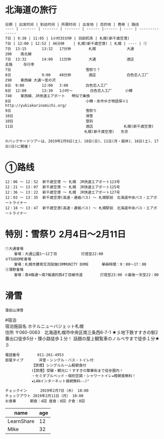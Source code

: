 # 北海道の旅行

	日期 | 出发时间 | 到达时间 | 所需时间 | 出发地 | 目的地 | 费用 | 路线
	---- | ------- | ------- | ------- | ------ |------ | ---- | --------------
	7日 | 9:30 | 11:05 | 1小时35分钟 | 羽田机场 | 札幌(新千歳空港) 
	7日 | 12:00 | 12:52 | 46分钟	 | 札幌(新千歳空港) | 札幌 | ---- | ①	
	7日	13:15		13:32	17分钟	    札幌	            大通	             200	南北線	
	7日	13:32		14:00	11分钟	    大通	            酒店		                走路	   存行李
	7日					                雪祭り？							    		
	8日		        9:00    40分钟	    酒店	            白色恋人工厂	     290	東西線	大通～宮の沢
	8日	9:00		12:00	3:00	    白色恋人工厂				
	8日	12:00		13:30	1小时～	    白色恋人工厂	    小樽	             740	東西線、JR快速エアポート	琴似で乗換
	8日				                	小樽・余市ゆき物語保※1				http://yukiakarinomichi.org/				              					
	9日				                    雪祭り				
	10日					                滑雪				
	10日					                登别				
	11日					                酒店	            札幌(新千歳空港)			
						                札幌(新千歳空港)	东京			
										
	※バックヤードツアーは、2019年2月9日(土)、10日(日)、11日(月・振休)、16日(土)、17日(日)に開催！		
	
  # ①路线
	12：06 ～ 12：52  新千歳空港 ～ 札幌　JR快速エアポート123号
	12：21 ～ 13：07  新千歳空港 ～ 札幌　JR快速エアポート125号
	12：36 ～ 13：22  新千歳空港 ～ 札幌　JR快速エアポート127号
	12：03 ～ 13：35  新千歳空港(高速・連絡バス) ～ 札幌駅前　北海道中央バス・エアポートライナー
	12：18 ～ 13：47  新千歳空港(高速・連絡バス) ～ 札幌駅前　北海道中央バス・エアポートライナー
	
  # 特別：雪祭り		2月4日～2月11日			
	①大通會場					
		會場：大通公園1～12丁目			打燈至22:00	
	②TSUDOME會場					
		會場：札幌市體育交流設施COMMUNITY DOME		舉辦時間：9：00～17：00
	③薄野會場					
		會場：南4條通～南7條通的西4丁目線市道		打燈至23:00 ※最後一天至22：00
	
  # 滑雪
	藻岩山滑雪
	
  #宿泊						
	宿泊施設名	ホテルニューバジェット札幌				
	住所		    〒060-0063　北海道札幌市中央区南三条西6-7-1
	            ★彡地下鉄すすきの駅2番出口徒歩5分・狸小路徒歩１分！
	            話題の屋上観覧車のノルベサまで徒歩１分★彡
													
	電話番号		011-261-4953				
	部屋タイプ		洋室・シングル・バス・トイレ付
	            【禁煙】シングルルーム軽朝食付
	            (【禁煙】受験・観光に！すすきの繁華街まで徒歩圏内！
	            ・セミダブルベッド・個別空調・シャワートイレ★軽朝食無料！
	            ★LANインターネット接続無料☆☆)"			
							
	チェックイン		2019年2月7日（木） 18:00				
	チェックアウト	2019年2月11日（月） 10:00				
	お食事　　	朝食：4回 昼食：0回 夕食：0回			

name | age
---- | ---
LearnShare | 12
Mike |  32